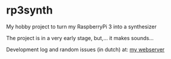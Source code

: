 # rp3synth
My hobby project to turn my RaspberryPi 3 into a synthesizer

The project is in a very early stage, but,... it makes sounds...

Development log and random issues (in dutch) at: [my webserver](http://kuiken.mywire.org/spul/rp3synth/)

